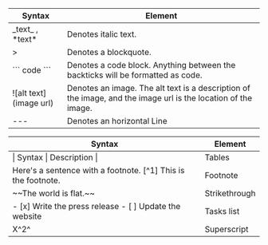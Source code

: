 |Syntax| Element|
|---|---|
| \_text\_ , \*text\*|Denotes italic text.|
| \>  |Denotes a blockquote.|
| \`\`\` code \`\`\` |Denotes a code block. Anything between the backticks will be formatted as code.|
| \![alt text](image url)	|Denotes an image. The alt text is a description of the image, and the image url is the location of the image.|
| \-\-\-	|Denotes an horizontal Line|
     
          
     
     
|Syntax| Element|
|---|---|
|\| Syntax \| Description \| | Tables|
|Here's a sentence with a footnote. \[\^1\] This is the footnote.|Footnote|
|\~\~The world is flat.\~\~|Strikethrough|
|\- \[x\] Write the press release        \- \[ \] Update the website |Tasks list|
|X\^2\^|Superscript|	
